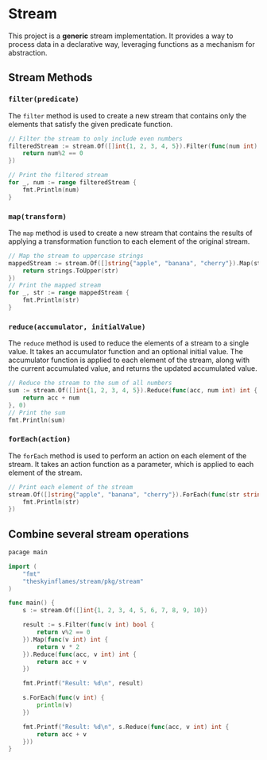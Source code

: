 # Stream

This project is a **generic** stream implementation. It provides a way to process data in a declarative way, leveraging functions as a mechanism for abstraction.

## Stream Methods

### `filter(predicate)`

The `filter` method is used to create a new stream that contains only the elements that satisfy the given predicate function.

```go
// Filter the stream to only include even numbers
filteredStream := stream.Of([]int{1, 2, 3, 4, 5}).Filter(func(num int) bool {
    return num%2 == 0
})

// Print the filtered stream
for _, num := range filteredStream {
    fmt.Println(num)
}
```

### `map(transform)`

The `map` method is used to create a new stream that contains the results of applying a transformation function to each element of the original stream.

```go
// Map the stream to uppercase strings
mappedStream := stream.Of([]string{"apple", "banana", "cherry"}).Map(strings, func(str string) string {
    return strings.ToUpper(str)
})
// Print the mapped stream
for _, str := range mappedStream {
    fmt.Println(str)
}
```

### `reduce(accumulator, initialValue)`

The `reduce` method is used to reduce the elements of a stream to a single value. It takes an accumulator function and an optional initial value. The accumulator function is applied to each element of the stream, along with the current accumulated value, and returns the updated accumulated value.

```go
// Reduce the stream to the sum of all numbers
sum := stream.Of([]int{1, 2, 3, 4, 5}).Reduce(func(acc, num int) int {
    return acc + num
}, 0)
// Print the sum
fmt.Println(sum)
```

### `forEach(action)`

The `forEach` method is used to perform an action on each element of the stream. It takes an action function as a parameter, which is applied to each element of the stream.

```go
// Print each element of the stream
stream.Of([]string{"apple", "banana", "cherry"}).ForEach(func(str string) {
    fmt.Println(str)
})
```

## Combine several stream operations

```go
pacage main

import (
    "fmt"
    "theskyinflames/stream/pkg/stream"
)

func main() {
    s := stream.Of([]int{1, 2, 3, 4, 5, 6, 7, 8, 9, 10})

    result := s.Filter(func(v int) bool {
        return v%2 == 0
    }).Map(func(v int) int {
        return v * 2
    }).Reduce(func(acc, v int) int {
        return acc + v
    })

    fmt.Printf("Result: %d\n", result)

    s.ForEach(func(v int) {
        println(v)
    })

    fmt.Printf("Result: %d\n", s.Reduce(func(acc, v int) int {
        return acc + v
    }))
}

```
